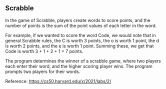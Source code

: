 ## Scrabble

In the game of Scrabble, players create words to score points, and the number of points is the sum of the point values of each letter in the word.

For example, if we wanted to score the word Code, we would note that in general Scrabble rules, the C is worth 3 points, the o is worth 1 point, the d is worth 2 points, and the e is worth 1 point. Summing these, we get that Code is worth 3 + 1 + 2 + 1 = 7 points.

The program determines the winner of a scrabble game, where two players each enter their word, and the higher scoring player wins. The program prompts two players for their words. 

Reference: https://cs50.harvard.edu/x/2021/labs/2/
